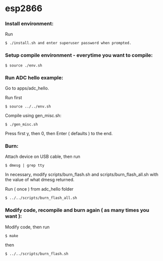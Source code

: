# esp2866


### Install environment:

Run 

    $ ./install.sh and enter superuser password when prompted.


### Setup compile environment - everytime you want to compile:


    $ source ./env.sh
    

### Run ADC hello example:

Go to apps/adc_hello.

Run first

    $ source ../../env.sh

Compile using gen_misc.sh:

    $ ./gen_misc.sh

Press first y, then 0, then Enter ( defaults ) to the end.

### Burn:

Attach device on USB cable, then run

    $ dmesg | grep tty

In necessary, modify scripts/burn_flash.sh and scripts/burn_flash_all.sh with the value of what dmesg returned.

Run ( once ) from adc_hello folder

    $ ../../scripts/burn_flash_all.sh

### Modify code, recompile and burn again ( as many times you want ):

Modify code, then run 

    $ make

then

    $ ../../scripts/burn_flash.sh
    
